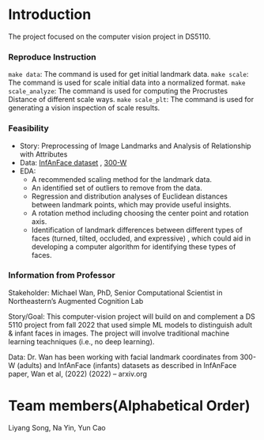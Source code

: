 # Introduction

The project focused on the computer vision project in DS5110.

### Reproduce Instruction

`make data`: The command is used for get initial landmark data.
`make scale`: The command is used for scale initial data into a normalized format.
`make scale_analyze`: The command is used for computing the Procrustes Distance of different scale ways.
`make scale_plt`: The command is used for generating a vision inspection of scale results.

### Feasibility

- Story: Preprocessing of Image Landmarks and Analysis of Relationship with Attributes
- Data: [InfAnFace dataset](https://coe.northeastern.edu/Research/AClab/InfAnFace/)
  , [300-W](https://ibug.doc.ic.ac.uk/resources/300-W/)
- EDA:
    - A recommended scaling method for the landmark data.
    - An identified set of outliers to remove from the data.
    - Regression and distribution analyses of Euclidean distances between landmark points, which may provide useful
      insights.
    - A rotation method including choosing the center point and rotation axis.
    - Identification of landmark differences between different types of faces (turned, tilted, occluded, and expressive)
      , which could aid in developing a computer algorithm for identifying these types of faces.

### Information from Professor

Stakeholder: Michael Wan, PhD, Senior Computational Scientist in Northeastern’s Augmented Cognition Lab

Story/Goal: This computer-vision project will build on and complement a DS 5110 project from fall 2022 that used simple
ML models to distinguish adult & infant faces in images. The project will involve traditional machine learning
teachniques (i.e., no deep learning).

Data: Dr. Wan has been working with facial landmark coordinates from 300-W (adults) and InfAnFace (infants) datasets as
described in InfAnFace paper, Wan et al, (2022) (2022) – arxiv.org

# Team members(Alphabetical Order)

Liyang Song, Na Yin, Yun Cao
